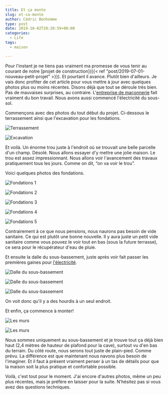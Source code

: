 ```yaml
---
title: Et ça monte
slug: et-ca-monte
author: Cédric Bonhomme
type: post
date: 2019-10-02T20:20:59+00:00
categories:
  - Life
tags:
  - maison

---
```

Pour l'instant je ne tiens pas vraiment ma promesse de vous tenir au courant de
notre
[projet de construction]({{< ref "post/2019-07-01-nouveau-petit-projet" >}}).
Et pourtant il avance. Plutôt bien d'ailleurs. Je vais donc profiter de cet
article pour vous mettre à jour avec quelques photos plus ou moins récentes.
Disons déjà que tout se déroule très bien.
Pas de mauvaises surprises, au contraire.
L'[entreprise de maçonnerie](https://www.ets-poesy.fr) fait vraiment du bon
travail. Nous avons aussi commencé l'électricité du sous-sol.

Commençons avec des photos du tout début du projet. Ci-dessous le terrassement
ainsi que l'excavation pour les fondations.

![Terrassement](/images/blog/2019/09/20190722T171442.jpg)

![Excavation](/images/blog/2019/09/20190723T155823.jpg)

Et voilà. Un énorme trou juste à l'endroit où se trouvait une belle parcelle
d'un champ. Désolé. Nous allons essayer d'y mettre une jolie maison.
Le trou est assez impressionnant. Nous allons voir l'avancement des travaux
pratiquement tous les jours. Comme on dit, &#8220;on va voir le trou&#8221;.

Voici quelques photos des fondations.

![Fondations 1](/images/blog/2019/09/20190820T191848.jpg)

![Fondations 2](/images/blog/2019/09/20190821T190408.jpg)

![Fondations 3](/images/blog/2019/09/20190823T191726.jpg)

![Fondations 4](/images/blog/2019/09/20190828T170856.jpg)

![Fondations 5](/images/blog/2019/09/20190901T195234.jpg)


Contrairement à ce que nous pensions, nous naurons pas besoin de vide sanitaire.
Ce qui est plutôt une bonne nouvelle. Il y aura juste un petit vide sanitaire
comme vous pouvez le voir tout en bas (sous la future terrasse), ce sera pour
le récupérateur d'eau de pluie.

Et ensuite la dalle du sous-bassement, juste après voir fait passer
les premières gaines pour [l'électricité](https://www.electro-techni-bat.fr).

![Dalle du sous-bassement](/images/blog/2019/09/20190903T102335.jpg)

![Dalle du sous-bassement](/images/blog/2019/09/20190904T172737.jpg)

![Dalle du sous-bassement](/images/blog/2019/09/20190910T173644.jpg)


On voit donc qu'il y a des hourdis à un seul endroit.

Et enfin, ça commence à monter!

![Les murs](/images/blog/2019/09/20190916T200355.jpg)

![Les murs](/images/blog/2019/09/20190925T074831.jpg)


Nous sommes uniquement au sous-bassement et je trouve tout ça déjà bien haut
(2,4 mètres de hauteur de plafond pour la cave), surtout vu d'en bas du terrain.
Du côté route, nous serons tout juste de plain-pied. Comme prévu. La différence
est que maintenant nous navons plus besoin de l'imaginer. Et il faut à présent
vraiment penser à un tas de détails pour que la maison soit la plus pratique et
confortable possible.

Voilà, c'est tout pour le moment. J'ai encore d'autres photos, même un peu plus
récentes, mais je préfère en laisser pour la suite. N’hésitez pas si vous avez
des questions techniques.
